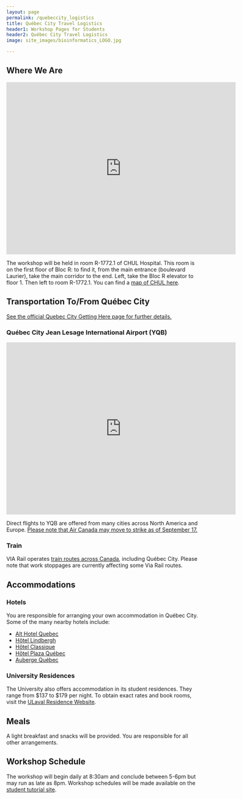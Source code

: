 ```yaml
---
layout: page
permalink: /quebeccity_logistics
title: Québec City Travel Logistics
header1: Workshop Pages for Students
header2: Québec City Travel Logistics
image: site_images/bioinformatics_LOGO.jpg

---
```


## Where We Are
<iframe src="https://www.google.com/maps/embed?pb=!1m18!1m12!1m3!1d716.3179151361276!2d-71.28247846388453!3d46.768968813878026!2m3!1f0!2f0!3f0!3m2!1i1024!2i768!4f13.1!3m3!1m2!1s0x4cb896ccb1467765%3A0x52486aa1088dc414!2s2705%20Bd%20Laurier%2C%20Qu%C3%A9bec%2C%20QC%20G1V%204G2!5e0!3m2!1sen!2sca!4v1724433184661!5m2!1sen!2sca" width="600" height="450" style="border:0;" allowfullscreen="" loading="lazy" referrerpolicy="no-referrer-when-downgrade"></iframe>

The workshop will be held in room R-1772.1 of CHUL Hospital. This room is on the first floor of Bloc R: to find it, from the main entrance (boulevard Laurier), take the main corridor to the end. Left, take the Bloc R elevator to floor 1. Then left to room R-1772.1. You can find a [map of CHUL here](https://www.chudequebec.ca/chudequebec.ca/files/b1/b1c94dd1-3508-4c8f-91b6-028e11bacfe0.pdf).

## Transportation To/From Québec City

[See the official Quebec City Getting Here page for further details.](https://www.quebec-cite.com/en/plan-your-trip-quebec-city/getting-here)  

### Québec City Jean Lesage International Airport (YQB)

<iframe src="https://www.google.com/maps/embed?pb=!1m14!1m8!1m3!1d10926.728334111154!2d-71.3885945!3d46.7908685!3m2!1i1024!2i768!4f13.1!3m3!1m2!1s0x4cb89985d94c16f3%3A0x5d62f497dd07326a!2sQu%C3%A9bec%20City%20Jean%20Lesage%20International%20Airport!5e0!3m2!1sen!2sca!4v1724431188811!5m2!1sen!2sca" width="600" height="450" style="border:0;" allowfullscreen="" loading="lazy" referrerpolicy="no-referrer-when-downgrade"></iframe>

Direct flights to YQB are offered from many cities across North America and Europe. [Please note that Air Canada may move to strike as of September 17.](https://www.ctvnews.ca/business/air-canada-pilots-authorize-strike-for-as-soon-as-next-month-1.7010525)  

### Train
VIA Rail operates [train routes across Canada](https://www.viarail.ca/en/explore-our-destinations/trains/ontario-and-quebec), including Québec City. Please note that work stoppages are currently affecting some Via Rail routes.

## Accommodations

### Hotels

You are responsible for arranging your own accommodation in Québec City. Some of the many nearby hotels include:

* [Alt Hotel Quebec](https://www.germainhotels.com/en/alt-hotel/quebec?gad_source=1)  
* [Hôtel Lindbergh](https://www.hotelsjaro.com/lindbergh/)  
* [Hôtel Classique](https://www.hotelclassique.com/en)  
* [Hôtel Plaza Québec](https://www.hotelsjaro.com/plaza-quebec/)  
* [Auberge Québec](https://www.hotelsjaro.com/auberge-quebec/)  

### University Residences

The University also offers accommodation in its student residences. They range from $137 to $179 per night. To obtain exact rates and book rooms, visit the [ULaval Residence Website](https://www.residences.ulaval.ca/hebergement-hotelier).

## Meals

A light breakfast and snacks will be provided. You are responsible for all other arrangements.

## Workshop Schedule

The workshop will begin daily at 8:30am and conclude between 5-6pm but may run as late as 8pm. Workshop schedules will be made available on the [student tutorial site](https://bioinformaticsdotca.github.io/PROT_2024).  